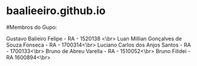 # baalieeiro.github.io

#Membros do Gupo: 

Gustavo Balieiro Felipe - RA - 1520138 <\br>
Luan Millian Gonçalves de Souza Fonseca - RA - 1700314<\br>
Luciano Carlos dos Anjos Santos - RA - 1700133<\br>
Bruno de Abreu Varella - RA - 1510052<\br>
Bruno Filidei - RA 1600894<\br>
